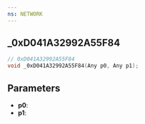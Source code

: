 ```yaml
---
ns: NETWORK
---
```

## _0xD041A32992A55F84

```c
// 0xD041A32992A55F84
void _0xD041A32992A55F84(Any p0, Any p1);
```

## Parameters
* **p0**:
* **p1**:
